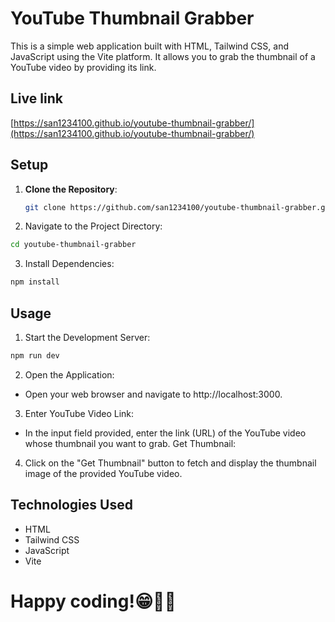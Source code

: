 # YouTube Thumbnail Grabber

This is a simple web application built with HTML, Tailwind CSS, and JavaScript using the Vite platform. It allows you to grab the thumbnail of a YouTube video by providing its link.

## Live link
[https://san1234100.github.io/youtube-thumbnail-grabber/](https://san1234100.github.io/youtube-thumbnail-grabber/)
## Setup

1. **Clone the Repository**: 
   ```bash
   git clone https://github.com/san1234100/youtube-thumbnail-grabber.git

1. Navigate to the Project Directory:

```bash
cd youtube-thumbnail-grabber
```

3. Install Dependencies:
```bash
npm install
```


## Usage

1. Start the Development Server:

```bash
npm run dev
```
2. Open the Application:

- Open your web browser and navigate to http://localhost:3000.

3. Enter YouTube Video Link:

- In the input field provided, enter the link (URL) of the YouTube video whose thumbnail you want to grab.
Get Thumbnail:

4. Click on the "Get Thumbnail" button to fetch and display the thumbnail image of the provided YouTube video.



## Technologies Used
- HTML
- Tailwind CSS
- JavaScript
- Vite


# Happy coding!😁🧑‍💻